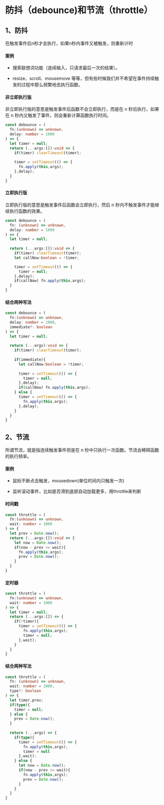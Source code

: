 # 防抖（debounce)和节流（throttle）
## 1、防抖
在触发事件后n秒才会执行，如果n秒内事件又被触发，则重新计时

#### 案例

- 搜索联想词功能（连续输入，只请求最后一次的结果）。

- resize、scroll、mousemove 等等，但有些时候我们并不希望在事件持续触发的过程中那么频繁地去执行函数。

#### 非立即执行版
非立即执行版的意思是触发事件后函数不会立即执行，而是在 n 秒后执行，如果在 n 秒内又触发了事件，则会重新计算函数执行时间。
```typescript
const debounce = (
  fn:(unknown) => unknown,
  delay: number = 1000
) => {
  let timer = null;
  return (...args:[]):void => {
    if(timer) clearTimeout(timer);
    
    timer = setTimeout(() => {
      fn.apply(this,args);
    },delay);
  }
}
```

#### 立即执行版
立即执行版的意思是触发事件后函数会立即执行，然后 n 秒内不触发事件才能继续执行函数的效果。
```typescript
const debounce = (
  fn: (unknown) => unknown,
  delay: number = 1000
) => {
  let timer = null;
  
  return (...args:[]):void => {
    if(timer) clearTimeout(timer);
    let callNow:boolean = !timer;

    timer = setTimeout(() => {
      timer = null;
    },delay);
    if(callNow) fn.apply(this,args);
  }
}
```
#### 结合两种写法
```typescript
const debounce = (
  fn:(unknown) => unknown,
  delay: number = 1000,
  immediate?: boolean 
) => {
  let timer = null;
  
  return (...args):void => {
    if(timer) clearTimeout(timer);
    
    if(immediate){
      let callNow:boolean = !timer;
      
      timer = setTimeout(() => {
        timer = null;
      },delay);
      if(callNow) fn.apply(this,args);
    } else {
      timer = setTimeout(() => {
        fn.apply(this,args);
      },delay);
    }
  }
}
```
## 2、节流
所谓节流，就是指连续触发事件但是在 n 秒中只执行一次函数。节流会稀释函数的执行频率。
#### 案例
- 鼠标不断点击触发，mousedown(单位时间内只触发一次)

- 监听滚动事件，比如是否滑到底部自动加载更多，用throttle来判断
#### 时间戳
```typescript
const throttle = (
  fn:(unknown) => unknown,
  wait: number = 1000
) => {
  let prev = Date.now();
  return (...args:[]):void => {
    let now = Date.now();
    if(now - prev >= wait){
      fn.apply(this,args);
      prev = Date.now();
    }
  }
}
```
#### 定时器
```typescript
const throttle = (
  fn:(unknown) => unknown,
  wait: number = 1000
) => {
  let timer = null;
  return (...args:[]) => {
    if(!timer){
      timer = setTimeout(() => {
        fn.apply(this,args);
        timer = null;
      },wait);
    }
  }
}
```
#### 结合两种写法
```typescript
const throttle = (
  fn: (unknown) => unknown,
  wait: number = 1000,
  type?: boolean
) => {
  let timer,prev;
  if(type){
    timer = null;
  } else {
    prev = Date.now();
  }
  
  return (...args) => {
    if(type){
      timer = setTimeout(() => {
        fn.apply(this,args);
        timer = null
      },wait);
    } else {
      let now = Date.now();
      if(now - prev >= wait){
        fn.apply(this,args);
        prev = Date.now();
      }
    }
  }
}
```




